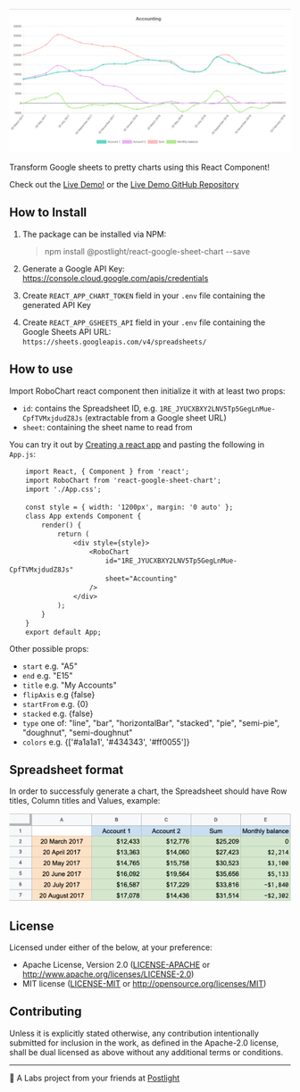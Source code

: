 ![Robo Chart preview](static/images/robo-chart.png)

Transform Google sheets to pretty charts using this React Component!

Check out the [Live Demo!](https://robochart.netlify.com/) or the [Live Demo GitHub Repository](https://github.com/postlight/robo-chart-web)

## How to Install

1. The package can be installed via NPM:

    > npm install @postlight/react-google-sheet-chart --save

2. Generate a Google API Key: https://console.cloud.google.com/apis/credentials
3. Create `REACT_APP_CHART_TOKEN` field in your `.env` file containing the generated API Key
4. Create `REACT_APP_GSHEETS_API` field in your `.env` file containing the Google Sheets API URL: `https://sheets.googleapis.com/v4/spreadsheets/`

## How to use

Import RoboChart react component then initialize it with at least two props:

-   `id`: contains the Spreadsheet ID, e.g. `1RE_JYUCXBXY2LNV5Tp5GegLnMue-CpfTVMxjdudZ8Js` (extractable from a Google sheet URL)
-   `sheet`: containing the sheet name to read from

You can try it out by [Creating a react app](https://github.com/facebook/create-react-app) and pasting the following in `App.js`:

```
    import React, { Component } from 'react';
    import RoboChart from 'react-google-sheet-chart';
    import './App.css';

    const style = { width: '1200px', margin: '0 auto' };
    class App extends Component {
        render() {
            return (
                <div style={style}>
                    <RoboChart
                        id="1RE_JYUCXBXY2LNV5Tp5GegLnMue-CpfTVMxjdudZ8Js"
                        sheet="Accounting"
                    />
                </div>
            );
        }
    }
    export default App;
```

Other possible props:

-   `start` e.g. "A5"
-   `end` e.g. "E15"
-   `title` e.g. "My Accounts"
-   `flipAxis` e.g {false}
-   `startFrom` e.g. {0}
-   `stacked` e.g. {false}
-   `type` one of: "line", "bar", "horizontalBar", "stacked", "pie", "semi-pie", "doughnut", "semi-doughnut"
-   `colors` e.g. {['#a1a1a1', '#434343', '#ff0055']}

## Spreadsheet format

In order to successfuly generate a chart, the Spreadsheet should have Row titles, Column titles and Values, example:

![Spreadsheet example](static/images/spreadsheet-format.png)

## License

Licensed under either of the below, at your preference:

-   Apache License, Version 2.0
    ([LICENSE-APACHE](LICENSE-APACHE) or http://www.apache.org/licenses/LICENSE-2.0)
-   MIT license
    ([LICENSE-MIT](LICENSE-MIT) or http://opensource.org/licenses/MIT)

## Contributing

Unless it is explicitly stated otherwise, any contribution intentionally submitted for inclusion in the work, as defined in the Apache-2.0 license, shall be dual licensed as above without any additional terms or conditions.

---

🔬 A Labs project from your friends at [Postlight](https://postlight.com/labs)
